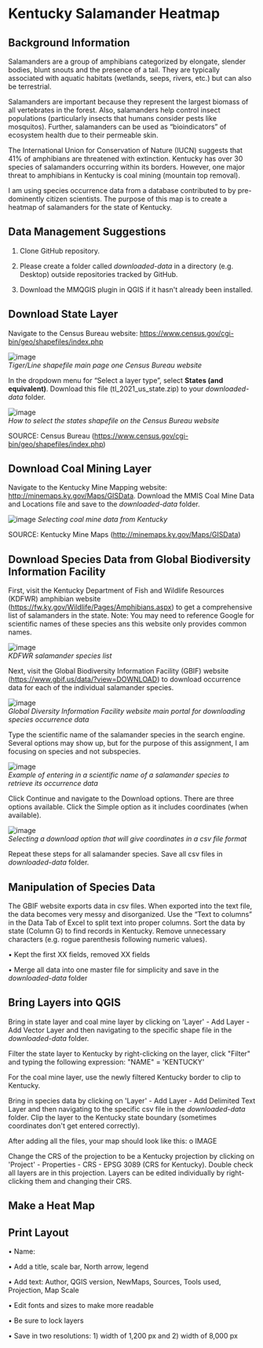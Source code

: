 # Kentucky Salamander Heatmap



## Background Information
Salamanders are a group of amphibians categorized by elongate, slender bodies, blunt snouts and the presence of a tail. They are typically associated with aquatic habitats (wetlands, seeps, rivers, etc.) but can also be terrestrial.

Salamanders are important because they represent the largest biomass of all vertebrates in the forest. Also, salamanders help control insect populations (particularly insects that humans consider pests like mosquitos). Further, salamanders can be used as “bioindicators” of ecosystem health due to their permeable skin.

The International Union for Conservation of Nature (IUCN) suggests that 41% of amphibians are threatened with extinction. Kentucky has over 30 species of salamanders occurring within its borders. However, one major threat to amphibians in Kentucky is coal mining (mountain top removal).
 
I am using species occurrence data from a database contributed to by pre-dominently citizen scientists. The purpose of this map is to create a heatmap of salamanders for the state of Kentucky. 



## Data Management Suggestions
1) Clone GitHub repository. 

2) Please create a folder called *downloaded-data* in a directory (e.g. Desktop) outside repositories tracked by GitHub.

3) Download the MMQGIS plugin in QGIS if it hasn't already been installed.



## Download State Layer
Navigate to the Census Bureau website: https://www.census.gov/cgi-bin/geo/shapefiles/index.php 

![image](https://user-images.githubusercontent.com/115514033/205518902-45ed4b4b-58a6-4834-b0b2-fd2c57f3fa80.png)                                                      
*Tiger/Line shapefile main page one Census Bureau website*

In the dropdown menu for “Select a layer type”, select **States (and equivalent)**. Download this file (tl_2021_us_state.zip) to your *downloaded-data* folder.

![image](https://user-images.githubusercontent.com/115514033/205518968-a403b600-e66d-4845-93b8-156b30ab895e.png)                                                  
*How to select the states shapefile on the Census Bureau website*

SOURCE: Census Bureau (https://www.census.gov/cgi-bin/geo/shapefiles/index.php)



## Download Coal Mining Layer 
Navigate to the Kentucky Mine Mapping website: http://minemaps.ky.gov/Maps/GISData. Download the MMIS Coal Mine Data and Locations file and save to the *downloaded-data* folder. 

![image](https://user-images.githubusercontent.com/115514033/205686332-1ae5664a-962d-40cb-bc5e-c310d8780212.png)                                              *Selecting coal mine data from Kentucky*

SOURCE: Kentucky Mine Maps (http://minemaps.ky.gov/Maps/GISData) 



## Download Species Data from Global Biodiversity Information Facility
First, visit the Kentucky Department of Fish and Wildlife Resources (KDFWR) amphibian website (https://fw.ky.gov/Wildlife/Pages/Amphibians.aspx) to get a comprehensive list of salamanders in the state. Note: You may need to reference Google for scientific names of these species ans this website only provides common names.

![image](https://user-images.githubusercontent.com/115514033/205519225-d5f1f120-1ae9-4411-b1a1-2b36bb7e3f46.png)                                                  
*KDFWR salamander species list*

Next, visit the Global Biodiversity Information Facility (GBIF) website (https://www.gbif.us/data/?view=DOWNLOAD) to download occurrence data for each of the individual salamander species.

![image](https://user-images.githubusercontent.com/115514033/205519273-82da93d8-279d-4bae-a706-554020716fff.png)                                                 
*Global Diversity Information Facility website main portal for downloading species occurrence data*


Type the scientific name of the salamander species in the search engine. Several options may show up, but for the purpose of this assignment, I am focusing on species and not subspecies.


![image](https://user-images.githubusercontent.com/115514033/205519335-ce485a08-6d41-416b-a878-14c8a5c904ff.png)                                                
*Example of entering in a scientific name of a salamander species to retrieve its occurrence data*


Click Continue and navigate to the Download options. There are three options available. Click the Simple option as it includes coordinates (when available).

![image](https://user-images.githubusercontent.com/115514033/205519381-b51be61f-7879-49eb-bdec-c8bacd3bbb94.png)                                              
*Selecting a download option that will give coordinates in a csv file format*


Repeat these steps for all salamander species. Save all csv files in *downloaded-data* folder.



## Manipulation of Species Data 
The GBIF website exports data in csv files. When exported into the text file, the data becomes very messy and disorganized. Use the “Text to columns” in the Data Tab of Excel to split text into proper columns. Sort the data by state (Column G) to find records in Kentucky. Remove unnecessary characters (e.g. rogue parenthesis following numeric values).

•	Kept the first XX fields, removed XX fields

•	Merge all data into one master file for simplicity and save in the *downloaded-data* folder



## Bring Layers into QGIS
Bring in state layer and coal mine layer by clicking on 'Layer' - Add Layer - Add Vector Layer and then navigating to the specific shape file in the *downloaded-data* folder. 

Filter the state layer to Kentucky by right-clicking on the layer, click "Filter" and typing the following expression:
"NAME" = 'KENTUCKY'

For the coal mine layer, use the newly filtered Kentucky border to clip to Kentucky.

Bring in species data by clicking on 'Layer' - Add Layer - Add Delimited Text Layer and then navigating to the specific csv file in the *downloaded-data* folder. Clip the layer to the Kentucky state boundary (sometimes coordinates don't get entered correctly).

After adding all the files, your map should look like this:
    o	IMAGE

Change the CRS of the projection to be a Kentucky projection by clicking on 'Project' - Properties - CRS - EPSG 3089 (CRS for Kentucky). Double check all layers are in this projection. Layers can be edited individually by right-clicking them and changing their CRS.



## Make a Heat Map



## Print Layout
•	Name:

•	Add a title, scale bar, North arrow, legend

•	Add text: Author, QGIS version, NewMaps, Sources, Tools used, Projection, Map Scale

•	Edit fonts and sizes to make more readable

•	Be sure to lock layers

•	Save in two resolutions: 1) width of 1,200 px and 2) width of 8,000 px
